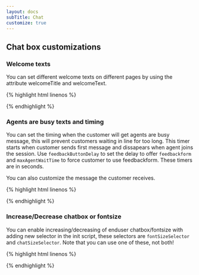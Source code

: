 ```yaml
---
layout: docs
subTitle: Chat
customize: true
---
```

## Chat box customizations

### Welcome texts

You can set different welcome texts on different pages by using the attribute welcomeTitle and welcomeText.


{% highlight html linenos %}
<scrip src="https://saas.smilee.io/assets/javascripts/cobrowse.js" charset="UTF-8"></script>
<script>
  Cobrowse.create({
    apiKey: "LQt/yocAfcWRAt...",
    welcomeTitle: 'Hello there!',
    welcomeText: 'That is a nice looking coat!'
  });
</script>
{% endhighlight %}


### Agents are busy texts and timing

You can set the timing when the customer will get agents are busy message, this will prevent customers waiting in line for too long. This timer starts when customer sends first message and dissapears when agent joins the session. Use `feedbackButtonDelay` to set the delay to offer `feedbackform` and `maxAgentWaitTime` to force customer to use feedbackform. These timers are in seconds.

You can also customize the message the customer receives.

{% highlight html linenos %}
<scrip src="https://saas.smilee.io/assets/javascripts/cobrowse.js" charset="UTF-8"></script>
<script>
  Cobrowse.create({
    apiKey: "LQt/yocAfcWRAt...",
    waitingForAgentMsg: 'Our agents are busy, you can also',
    waitingForAgentBtn: 'send us a message!',
    feedbackButtonDelay: 60,
    maxAgentWaitTime: 120
  });
</script>
{% endhighlight %}

### Increase/Decrease chatbox or fontsize

You can enable increasing/decreasing of enduser chatbox/fontsize with adding new selector in the init script, these selectors are `fontSizeSelector` and `chatSizeSelector`. Note that you can use one of these, not both!

{% highlight html linenos %}
<scrip src="https://saas.smilee.io/assets/javascripts/cobrowse.js" charset="UTF-8"></script>
<script>
  Cobrowse.create({
    apiKey: "LQt/yocAfcWRAt...",
    chatSizeSelector: true
  });
</script>
{% endhighlight %}
